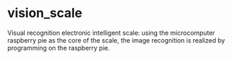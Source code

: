 # vision_scale
Visual recognition electronic intelligent scale: using the microcomputer raspberry pie as the core of the scale, the image recognition is realized by programming on the raspberry pie.
